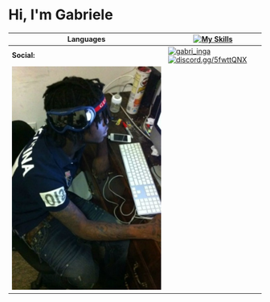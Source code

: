 # Hi, I'm Gabriele 

| **Languages** | [![My Skills](https://skillicons.dev/icons?i=js,html,css,bootstrap,cs,c)](https://skillicons.dev) |
|--------------|--------------------------------------------------------------|
| **Social:**  | <a href="https://instagram.com/gabri_inga" target="blank"><img src="https://raw.githubusercontent.com/rahuldkjain/github-profile-readme-generator/master/src/images/icons/Social/instagram.svg" alt="gabri_inga" height="30" width="40" /></a> <a href="https://discord.gg/5fwttQNX" target="blank"><img src="https://raw.githubusercontent.com/rahuldkjain/github-profile-readme-generator/master/src/images/icons/Social/discord.svg" alt="discord.gg/5fwttQNX" height="30" width="40" /></a> |
| ![Immagine](./download.jpg) | |
